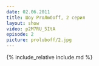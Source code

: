 ```yaml
---
date: 02.06.2011
title: Шоу ProЛюбoff, 2 серия
layout: show
video: p2M7RU_5ItA
episode: 2
picture: proluboff/2.jpg
---
```


{% include_relative include.md %}
